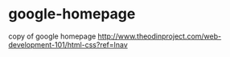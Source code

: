 # google-homepage
copy of google homepage
http://www.theodinproject.com/web-development-101/html-css?ref=lnav